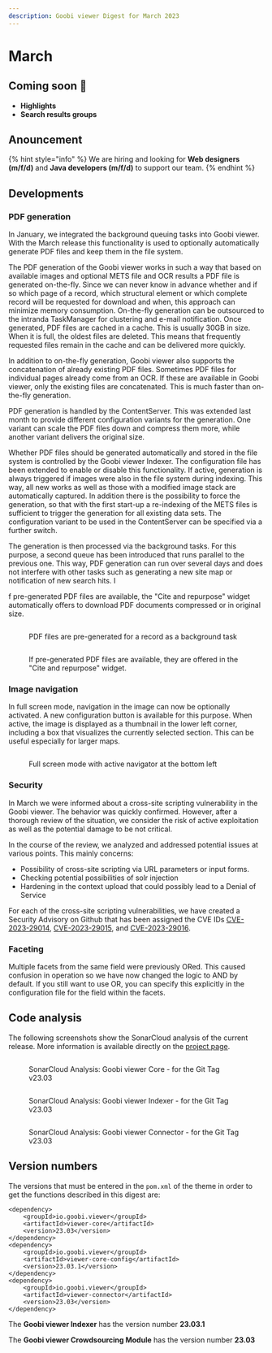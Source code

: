 ```yaml
---
description: Goobi viewer Digest for March 2023
---
```


# March

## Coming soon :rocket:&#x20;

* **Highlights**
* **Search results groups**

## Anouncement

{% hint style="info" %}
We are hiring and looking for **Web designers (m/f/d)** and **Java developers (m/f/d)** to support our team.
{% endhint %}

## Developments

### PDF generation

In January, we integrated the background queuing tasks into Goobi viewer. With the March release this functionality is used to optionally automatically generate PDF files and keep them in the file system.&#x20;

The PDF generation of the Goobi viewer works in such a way that based on available images and optional METS file and OCR results a PDF file is generated on-the-fly. Since we can never know in advance whether and if so which page of a record, which structural element or which complete record will be requested for download and when, this approach can minimize memory consumption. On-the-fly generation can be outsourced to the intranda TaskManager for clustering and e-mail notification. Once generated, PDF files are cached in a cache. This is usually 30GB in size. When it is full, the oldest files are deleted. This means that frequently requested files remain in the cache and can be delivered more quickly.&#x20;

In addition to on-the-fly generation, Goobi viewer also supports the concatenation of already existing PDF files. Sometimes PDF files for individual pages already come from an OCR. If these are available in Goobi viewer, only the existing files are concatenated. This is much faster than on-the-fly generation.&#x20;

PDF generation is handled by the ContentServer. This was extended last month to provide different configuration variants for the generation. One variant can scale the PDF files down and compress them more, while another variant delivers the original size.&#x20;

Whether PDF files should be generated automatically and stored in the file system is controlled by the Goobi viewer Indexer. The configuration file has been extended to enable or disable this functionality. If active, generation is always triggered if images were also in the file system during indexing. This way, all new works as well as those with a modified image stack are automatically captured. In addition there is the possibility to force the generation, so that with the first start-up a re-indexing of the METS files is sufficient to trigger the generation for all existing data sets. The configuration variant to be used in the ContentServer can be specified via a further switch.&#x20;

The generation is then processed via the background tasks. For this purpose, a second queue has been introduced that runs parallel to the previous one. This way, PDF generation can run over several days and does not interfere with other tasks such as generating a new site map or notification of new search hits. I

f pre-generated PDF files are available, the "Cite and repurpose" widget automatically offers to download PDF documents compressed or in original size.

<figure><img src="../.gitbook/assets/23.03_EN_prerender-pdf.png" alt=""><figcaption><p>PDF files are pre-generated for a record as a background task</p></figcaption></figure>

<figure><img src="../.gitbook/assets/23.03_EN_pdf-variants-frontend (1).png" alt=""><figcaption><p>If pre-generated PDF files are available, they are offered in the "Cite and repurpose" widget.</p></figcaption></figure>

### Image navigation

&#x20;In full screen mode, navigation in the image can now be optionally activated. A new configuration button is available for this purpose. When active, the image is displayed as a thumbnail in the lower left corner, including a box that visualizes the currently selected section. This can be useful especially for larger maps.

<figure><img src="../.gitbook/assets/23.03_EN_fullscreen-image-navigator.png" alt=""><figcaption><p>Full screen mode with active navigator at the bottom left</p></figcaption></figure>

### Security

In March we were informed about a cross-site scripting vulnerability in the Goobi viewer. The behavior was quickly confirmed. However, after a thorough review of the situation, we consider the risk of active exploitation as well as the potential damage to be not critical.

In the course of the review, we analyzed and addressed potential issues at various points. This mainly concerns:&#x20;

* Possibility of cross-site scripting via URL parameters or input forms.&#x20;
* Checking potential possibilities of solr injection&#x20;
* Hardening in the context upload that could possibly lead to a Denial of Service

For each of the cross-site scripting vulnerabilities, we have created a Security Advisory on Github that has been assigned the CVE IDs [CVE-2023-29014](https://github.com/intranda/goobi-viewer-core/security/advisories/GHSA-7v7g-9vx6-vcg2), [CVE-2023-29015](https://github.com/intranda/goobi-viewer-core/security/advisories/GHSA-622w-995c-3c3h), and [CVE-2023-29016](https://github.com/intranda/goobi-viewer-core/security/advisories/GHSA-2r9r-8fcg-m38g).

### Faceting&#x20;

Multiple facets from the same field were previously ORed. This caused confusion in operation so we have now changed the logic to AND by default. If you still want to use OR, you can specify this explicitly in the configuration file for the field within the facets.

## Code analysis

The following screenshots show the SonarCloud analysis of the current release. More information is available directly on the [project page](https://sonarcloud.io/organizations/intranda/projects).

<figure><img src="../.gitbook/assets/23.03_sonar-core.png" alt=""><figcaption><p>SonarCloud Analysis: Goobi viewer Core - for the Git Tag v23.03</p></figcaption></figure>

<figure><img src="../.gitbook/assets/23.03_sonar-indexer.png" alt=""><figcaption><p>SonarCloud Analysis: Goobi viewer Indexer - for the Git Tag v23.03</p></figcaption></figure>

<figure><img src="../.gitbook/assets/23.03_sonar-connector.png" alt=""><figcaption><p>SonarCloud Analysis: Goobi viewer Connector - for the Git Tag v23.03</p></figcaption></figure>

## Version numbers&#x20;

The versions that must be entered in the `pom.xml` of the theme in order to get the functions described in this digest are:

```markup
<dependency>
    <groupId>io.goobi.viewer</groupId>
    <artifactId>viewer-core</artifactId>
    <version>23.03</version>
</dependency>
<dependency>
    <groupId>io.goobi.viewer</groupId>
    <artifactId>viewer-core-config</artifactId>
    <version>23.03.1</version>
</dependency>
<dependency>
    <groupId>io.goobi.viewer</groupId>
    <artifactId>viewer-connector</artifactId>
    <version>23.03</version>
</dependency>
```

The **Goobi viewer Indexer** has the version number **23.03.1**

The **Goobi viewer Crowdsourcing Module** has the version number **23.03**
